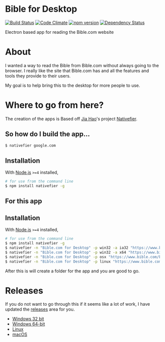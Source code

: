 # Bible for Desktop
[![Build Status](https://travis-ci.org/jiahaog/nativefier.svg?branch=development)](https://travis-ci.org/jiahaog/nativefier)
[![Code Climate](https://codeclimate.com/github/jiahaog/nativefier/badges/gpa.svg)](https://codeclimate.com/github/jiahaog/nativefier)
[![npm version](https://badge.fury.io/js/nativefier.svg)](https://www.npmjs.com/package/nativefier)
[![Dependency Status](https://david-dm.org/jiahaog/nativefier.svg)](https://david-dm.org/jiahaog/nativefier)

Electron based app for reading the Bible.com website

# About
I wanted a way to read the Bible from Bible.com without always going to the browser. I really like the site that Bible.com has and all the features and tools they provide to their users. 

My goal is to help bring this to the desktop for more people to use. 

# Where to go from here? 
The creation of the apps is Based off [Jia Hao](https://github.com/jiahaog)'s project [Nativefier](https://github.com/jiahaog/nativefier). 

## So how do I build the app...
```bash
$ nativefier google.com
```

## Installation

With [Node.js](https://nodejs.org/) `>=4` installed,

```bash
# for use from the command line
$ npm install nativefier -g
```

## For this app
## Installation

With [Node.js](https://nodejs.org/) `>=4` installed,

```bash
# for use from the command line
$ npm install nativefier -g
$ nativefier -n "Bible.com for Desktop" -p win32 -a ia32 "https://www.bible.com/bible/59/gen.1"
$ nativefier -n "Bible.com for Desktop" -p win32 -a x64 "https://www.bible.com/bible/59/gen.1"
$ nativefier -n "Bible.com for Desktop" -p osx "https://www.bible.com/bible/59/gen.1"
$ nativefier -n "Bible.com for Desktop" -p linux "https://www.bible.com/bible/59/gen.1"
```

After this is will create a folder for the app and you are good to go. 

# Releases
If you do not want to go through this if it seems like a lot of work, I have updated the [releases](#) area for you. 
- [Windows 32 bit](#)
- [Windows 64-bit](#)
- [Linux](#)
- [macOS](#)
